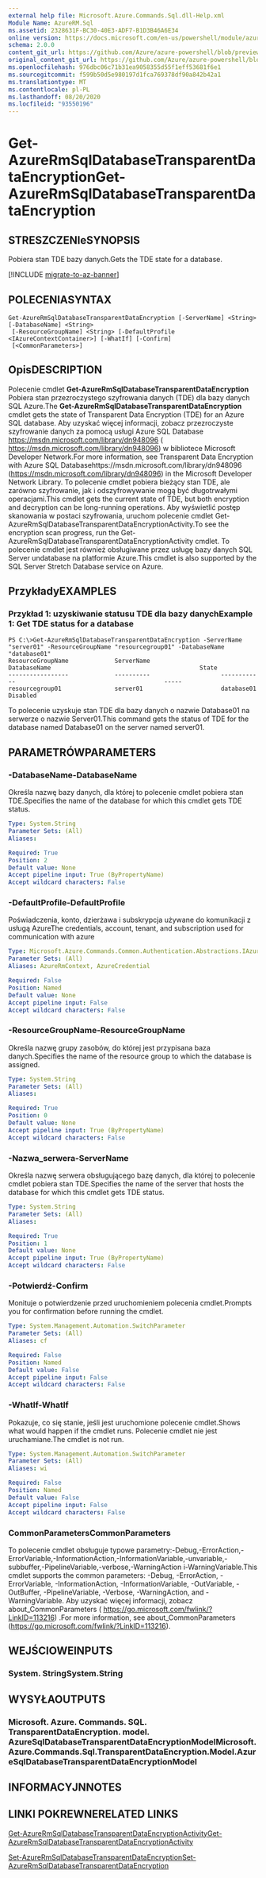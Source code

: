 ```yaml
---
external help file: Microsoft.Azure.Commands.Sql.dll-Help.xml
Module Name: AzureRM.Sql
ms.assetid: 2328631F-BC30-40E3-ADF7-B1D3B46A6E34
online version: https://docs.microsoft.com/en-us/powershell/module/azurerm.sql/get-azurermsqldatabasetransparentdataencryption
schema: 2.0.0
content_git_url: https://github.com/Azure/azure-powershell/blob/preview/src/ResourceManager/Sql/Commands.Sql/help/Get-AzureRmSqlDatabaseTransparentDataEncryption.md
original_content_git_url: https://github.com/Azure/azure-powershell/blob/preview/src/ResourceManager/Sql/Commands.Sql/help/Get-AzureRmSqlDatabaseTransparentDataEncryption.md
ms.openlocfilehash: 976dbc06c71b31ea9058355d55f1eff53681f6e1
ms.sourcegitcommit: f599b50d5e980197d1fca769378df90a842b42a1
ms.translationtype: MT
ms.contentlocale: pl-PL
ms.lasthandoff: 08/20/2020
ms.locfileid: "93550196"
---
```

# <span data-ttu-id="0cc7d-101">Get-AzureRmSqlDatabaseTransparentDataEncryption</span><span class="sxs-lookup"><span data-stu-id="0cc7d-101">Get-AzureRmSqlDatabaseTransparentDataEncryption</span></span>

## <span data-ttu-id="0cc7d-102">STRESZCZENIe</span><span class="sxs-lookup"><span data-stu-id="0cc7d-102">SYNOPSIS</span></span>
<span data-ttu-id="0cc7d-103">Pobiera stan TDE bazy danych.</span><span class="sxs-lookup"><span data-stu-id="0cc7d-103">Gets the TDE state for a database.</span></span>

[!INCLUDE [migrate-to-az-banner](../../includes/migrate-to-az-banner.md)]

## <span data-ttu-id="0cc7d-104">POLECENIA</span><span class="sxs-lookup"><span data-stu-id="0cc7d-104">SYNTAX</span></span>

```
Get-AzureRmSqlDatabaseTransparentDataEncryption [-ServerName] <String> [-DatabaseName] <String>
 [-ResourceGroupName] <String> [-DefaultProfile <IAzureContextContainer>] [-WhatIf] [-Confirm]
 [<CommonParameters>]
```

## <span data-ttu-id="0cc7d-105">Opis</span><span class="sxs-lookup"><span data-stu-id="0cc7d-105">DESCRIPTION</span></span>
<span data-ttu-id="0cc7d-106">Polecenie cmdlet **Get-AzureRmSqlDatabaseTransparentDataEncryption** Pobiera stan przezroczystego szyfrowania danych (TDE) dla bazy danych SQL Azure.</span><span class="sxs-lookup"><span data-stu-id="0cc7d-106">The **Get-AzureRmSqlDatabaseTransparentDataEncryption** cmdlet gets the state of Transparent Data Encryption (TDE) for an Azure SQL database.</span></span>
<span data-ttu-id="0cc7d-107">Aby uzyskać więcej informacji, zobacz przezroczyste szyfrowanie danych za pomocą usługi Azure SQL Database https://msdn.microsoft.com/library/dn948096 ( https://msdn.microsoft.com/library/dn948096) w bibliotece Microsoft Developer Network.</span><span class="sxs-lookup"><span data-stu-id="0cc7d-107">For more information, see Transparent Data Encryption with Azure SQL Databasehttps://msdn.microsoft.com/library/dn948096 (https://msdn.microsoft.com/library/dn948096) in the Microsoft Developer Network Library.</span></span>
<span data-ttu-id="0cc7d-108">To polecenie cmdlet pobiera bieżący stan TDE, ale zarówno szyfrowanie, jak i odszyfrowywanie mogą być długotrwałymi operacjami.</span><span class="sxs-lookup"><span data-stu-id="0cc7d-108">This cmdlet gets the current state of TDE, but both encryption and decryption can be long-running operations.</span></span>
<span data-ttu-id="0cc7d-109">Aby wyświetlić postęp skanowania w postaci szyfrowania, uruchom polecenie cmdlet Get-AzureRmSqlDatabaseTransparentDataEncryptionActivity.</span><span class="sxs-lookup"><span data-stu-id="0cc7d-109">To see the encryption scan progress, run the Get-AzureRmSqlDatabaseTransparentDataEncryptionActivity cmdlet.</span></span>
<span data-ttu-id="0cc7d-110">To polecenie cmdlet jest również obsługiwane przez usługę bazy danych SQL Server undatabase na platformie Azure.</span><span class="sxs-lookup"><span data-stu-id="0cc7d-110">This cmdlet is also supported by the SQL Server Stretch Database service on Azure.</span></span>

## <span data-ttu-id="0cc7d-111">Przykłady</span><span class="sxs-lookup"><span data-stu-id="0cc7d-111">EXAMPLES</span></span>

### <span data-ttu-id="0cc7d-112">Przykład 1: uzyskiwanie statusu TDE dla bazy danych</span><span class="sxs-lookup"><span data-stu-id="0cc7d-112">Example 1: Get TDE status for a database</span></span>
```
PS C:\>Get-AzureRmSqlDatabaseTransparentDataEncryption -ServerName "server01" -ResourceGroupName "resourcegroup01" -DatabaseName "database01"
ResourceGroupName             ServerName                    DatabaseName                                          State
-----------------             ----------                    ------------                                          -----
resourcegroup01               server01                      database01                                            Disabled
```

<span data-ttu-id="0cc7d-113">To polecenie uzyskuje stan TDE dla bazy danych o nazwie Database01 na serwerze o nazwie Server01.</span><span class="sxs-lookup"><span data-stu-id="0cc7d-113">This command gets the status of TDE for the database named Database01 on the server named server01.</span></span>

## <span data-ttu-id="0cc7d-114">PARAMETRÓW</span><span class="sxs-lookup"><span data-stu-id="0cc7d-114">PARAMETERS</span></span>

### <span data-ttu-id="0cc7d-115">-DatabaseName</span><span class="sxs-lookup"><span data-stu-id="0cc7d-115">-DatabaseName</span></span>
<span data-ttu-id="0cc7d-116">Określa nazwę bazy danych, dla której to polecenie cmdlet pobiera stan TDE.</span><span class="sxs-lookup"><span data-stu-id="0cc7d-116">Specifies the name of the database for which this cmdlet gets TDE status.</span></span>

```yaml
Type: System.String
Parameter Sets: (All)
Aliases:

Required: True
Position: 2
Default value: None
Accept pipeline input: True (ByPropertyName)
Accept wildcard characters: False
```

### <span data-ttu-id="0cc7d-117">-DefaultProfile</span><span class="sxs-lookup"><span data-stu-id="0cc7d-117">-DefaultProfile</span></span>
<span data-ttu-id="0cc7d-118">Poświadczenia, konto, dzierżawa i subskrypcja używane do komunikacji z usługą Azure</span><span class="sxs-lookup"><span data-stu-id="0cc7d-118">The credentials, account, tenant, and subscription used for communication with azure</span></span>

```yaml
Type: Microsoft.Azure.Commands.Common.Authentication.Abstractions.IAzureContextContainer
Parameter Sets: (All)
Aliases: AzureRmContext, AzureCredential

Required: False
Position: Named
Default value: None
Accept pipeline input: False
Accept wildcard characters: False
```

### <span data-ttu-id="0cc7d-119">-ResourceGroupName</span><span class="sxs-lookup"><span data-stu-id="0cc7d-119">-ResourceGroupName</span></span>
<span data-ttu-id="0cc7d-120">Określa nazwę grupy zasobów, do której jest przypisana baza danych.</span><span class="sxs-lookup"><span data-stu-id="0cc7d-120">Specifies the name of the resource group to which the database is assigned.</span></span>

```yaml
Type: System.String
Parameter Sets: (All)
Aliases:

Required: True
Position: 0
Default value: None
Accept pipeline input: True (ByPropertyName)
Accept wildcard characters: False
```

### <span data-ttu-id="0cc7d-121">-Nazwa_serwera</span><span class="sxs-lookup"><span data-stu-id="0cc7d-121">-ServerName</span></span>
<span data-ttu-id="0cc7d-122">Określa nazwę serwera obsługującego bazę danych, dla której to polecenie cmdlet pobiera stan TDE.</span><span class="sxs-lookup"><span data-stu-id="0cc7d-122">Specifies the name of the server that hosts the database for which this cmdlet gets TDE status.</span></span>

```yaml
Type: System.String
Parameter Sets: (All)
Aliases:

Required: True
Position: 1
Default value: None
Accept pipeline input: True (ByPropertyName)
Accept wildcard characters: False
```

### <span data-ttu-id="0cc7d-123">-Potwierdź</span><span class="sxs-lookup"><span data-stu-id="0cc7d-123">-Confirm</span></span>
<span data-ttu-id="0cc7d-124">Monituje o potwierdzenie przed uruchomieniem polecenia cmdlet.</span><span class="sxs-lookup"><span data-stu-id="0cc7d-124">Prompts you for confirmation before running the cmdlet.</span></span>

```yaml
Type: System.Management.Automation.SwitchParameter
Parameter Sets: (All)
Aliases: cf

Required: False
Position: Named
Default value: False
Accept pipeline input: False
Accept wildcard characters: False
```

### <span data-ttu-id="0cc7d-125">-WhatIf</span><span class="sxs-lookup"><span data-stu-id="0cc7d-125">-WhatIf</span></span>
<span data-ttu-id="0cc7d-126">Pokazuje, co się stanie, jeśli jest uruchomione polecenie cmdlet.</span><span class="sxs-lookup"><span data-stu-id="0cc7d-126">Shows what would happen if the cmdlet runs.</span></span>
<span data-ttu-id="0cc7d-127">Polecenie cmdlet nie jest uruchamiane.</span><span class="sxs-lookup"><span data-stu-id="0cc7d-127">The cmdlet is not run.</span></span>

```yaml
Type: System.Management.Automation.SwitchParameter
Parameter Sets: (All)
Aliases: wi

Required: False
Position: Named
Default value: False
Accept pipeline input: False
Accept wildcard characters: False
```

### <span data-ttu-id="0cc7d-128">CommonParameters</span><span class="sxs-lookup"><span data-stu-id="0cc7d-128">CommonParameters</span></span>
<span data-ttu-id="0cc7d-129">To polecenie cmdlet obsługuje typowe parametry:-Debug,-ErrorAction,-ErrorVariable,-InformationAction,-InformationVariable,-unvariable,-subbuffer,-PipelineVariable,-verbose,-WarningAction i-WarningVariable.</span><span class="sxs-lookup"><span data-stu-id="0cc7d-129">This cmdlet supports the common parameters: -Debug, -ErrorAction, -ErrorVariable, -InformationAction, -InformationVariable, -OutVariable, -OutBuffer, -PipelineVariable, -Verbose, -WarningAction, and -WarningVariable.</span></span> <span data-ttu-id="0cc7d-130">Aby uzyskać więcej informacji, zobacz about_CommonParameters ( https://go.microsoft.com/fwlink/?LinkID=113216) .</span><span class="sxs-lookup"><span data-stu-id="0cc7d-130">For more information, see about_CommonParameters (https://go.microsoft.com/fwlink/?LinkID=113216).</span></span>

## <span data-ttu-id="0cc7d-131">WEJŚCIOWE</span><span class="sxs-lookup"><span data-stu-id="0cc7d-131">INPUTS</span></span>

### <span data-ttu-id="0cc7d-132">System. String</span><span class="sxs-lookup"><span data-stu-id="0cc7d-132">System.String</span></span>

## <span data-ttu-id="0cc7d-133">WYSYŁA</span><span class="sxs-lookup"><span data-stu-id="0cc7d-133">OUTPUTS</span></span>

### <span data-ttu-id="0cc7d-134">Microsoft. Azure. Commands. SQL. TransparentDataEncryption. model. AzureSqlDatabaseTransparentDataEncryptionModel</span><span class="sxs-lookup"><span data-stu-id="0cc7d-134">Microsoft.Azure.Commands.Sql.TransparentDataEncryption.Model.AzureSqlDatabaseTransparentDataEncryptionModel</span></span>

## <span data-ttu-id="0cc7d-135">INFORMACYJN</span><span class="sxs-lookup"><span data-stu-id="0cc7d-135">NOTES</span></span>

## <span data-ttu-id="0cc7d-136">LINKI POKREWNE</span><span class="sxs-lookup"><span data-stu-id="0cc7d-136">RELATED LINKS</span></span>

[<span data-ttu-id="0cc7d-137">Get-AzureRmSqlDatabaseTransparentDataEncryptionActivity</span><span class="sxs-lookup"><span data-stu-id="0cc7d-137">Get-AzureRmSqlDatabaseTransparentDataEncryptionActivity</span></span>](./Get-AzureRmSqlDatabaseTransparentDataEncryptionActivity.md)

[<span data-ttu-id="0cc7d-138">Set-AzureRmSqlDatabaseTransparentDataEncryption</span><span class="sxs-lookup"><span data-stu-id="0cc7d-138">Set-AzureRmSqlDatabaseTransparentDataEncryption</span></span>](./Set-AzureRmSqlDatabaseTransparentDataEncryption.md)
